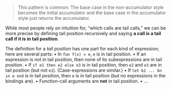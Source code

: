 >This pattern is common: The base case in the non-accumulator style becomes the initial accumulator and the base case in the accumulator style just returns the accumulator.

While most people rely on intuition for, “which calls are tail calls,” we can be more precise by defining tail position recursively and saying **a call is a tail call if it is in tail position**.

The definition for a *tail position* has one part for each kind of expression; here are several parts:
• In `fun f(x) = e`, `e` is in tail position.
• If an expression is not in tail position, then none of its subexpressions are in tail position.
• If `if e1 then e2 else e3` is in tail position, then `e2` and `e3` are in tail position (but not `e1`). (Case-expressions are similar.)
• If `let b1 ... bn in e end` is in tail position, then `e` is in tail position (but no expressions in the bindings are).
• Function-call arguments are **not** in tail position.
• ...